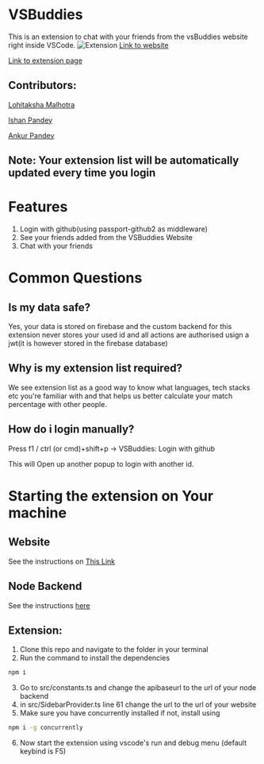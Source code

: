 # VSBuddies
This is an extension to chat with your friends from the vsBuddies website right inside VSCode.
![Extension](https://user-images.githubusercontent.com/44966242/148548190-284fa183-4589-4952-b433-dba112a40f3f.png)
[Link to website](https://vsbuddies.netlify.app)

[Link to extension page](https://marketplace.visualstudio.com/items?itemName=Lohitaksha.vsbuddies)
## Contributors:
[Lohitaksha Malhotra](https://github.com/lohit244)

[Ishan Pandey](https://github.com/ishanpandey703)

[Ankur Pandey](https://github.com/ankurpandey07)

## Note: Your extension list will be automatically updated every time you login

# Features
1. Login with github(using passport-github2 as middleware)
2. See your friends added from the VSBuddies Website
3. Chat with your friends

# Common Questions
## Is my data safe?
 Yes, your data is stored on firebase and the custom backend for this extension never stores your used id and all actions are authorised usign a jwt(it is however stored in the firebase database)

## Why is my extension list required?
 We see extension list as a good way to know what languages, tech stacks etc you're familiar with and that helps us better calculate your match percentage with other people.

## How do i login manually?

 Press f1 / ctrl (or cmd)+shift+p -> VSBuddies: Login with github

 This will Open up another popup to login with another id.

# Starting the extension on Your machine
## Website
See the instructions on [This Link](https://github.com/Lohit244/vsbuddies-website)
## Node Backend 
See the instructions [here](https://github.com/Lohit244/vsbuddiesextapi)
## Extension:
1. Clone this repo and navigate to the folder in your terminal
2. Run the command to install the dependencies

```bash
npm i
```
3. Go to src/constants.ts and change the apibaseurl to the url of your node backend
4. in src/SidebarProvider.ts line 61 change the url to the url of your website
5. Make sure you have concurrently installed if not, install using

```bash
npm i -g concurrently
```
6. Now start the extension using vscode's run and debug menu (default keybind is F5)
